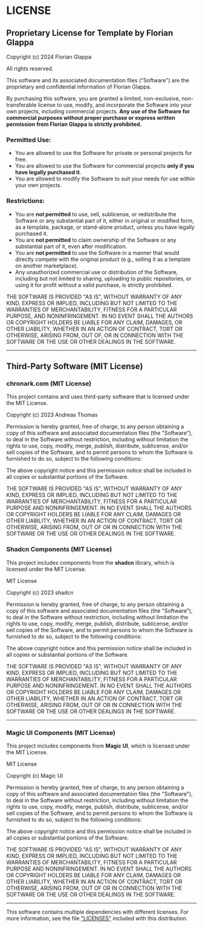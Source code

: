 # LICENSE

## Proprietary License for Template by Florian Glappa

Copyright (c) 2024 Florian Glappa

All rights reserved.

This software and its associated documentation files ("Software") are the proprietary and confidential information of Florian Glappa.

By purchasing this software, you are granted a limited, non-exclusive, non-transferable license to use, modify, and incorporate the Software into your own projects, including commercial projects. **Any use of the Software for commercial purposes without proper purchase or express written permission from Florian Glappa is strictly prohibited.**

### Permitted Use:

- You are allowed to use the Software for private or personal projects for free.
- You are allowed to use the Software for commercial projects **only if you have legally purchased it**.
- You are allowed to modify the Software to suit your needs for use within your own projects.

### Restrictions:

- You are **not permitted** to use, sell, sublicense, or redistribute the Software or any substantial part of it, either in original or modified form, as a template, package, or stand-alone product, unless you have legally purchased it.
- You are **not permitted** to claim ownership of the Software or any substantial part of it, even after modification.
- You are **not permitted** to use the Software in a manner that would directly compete with the original product (e.g., selling it as a template on another marketplace).
- Any unauthorized commercial use or distribution of the Software, including but not limited to sharing, uploading to public repositories, or using it for profit without a valid purchase, is strictly prohibited.

THE SOFTWARE IS PROVIDED "AS IS", WITHOUT WARRANTY OF ANY KIND, EXPRESS OR IMPLIED, INCLUDING BUT NOT LIMITED TO THE WARRANTIES OF MERCHANTABILITY, FITNESS FOR A PARTICULAR PURPOSE, AND NONINFRINGEMENT. IN NO EVENT SHALL THE AUTHORS OR COPYRIGHT HOLDERS BE LIABLE FOR ANY CLAIM, DAMAGES, OR OTHER LIABILITY, WHETHER IN AN ACTION OF CONTRACT, TORT OR OTHERWISE, ARISING FROM, OUT OF, OR IN CONNECTION WITH THE SOFTWARE OR THE USE OR OTHER DEALINGS IN THE SOFTWARE.

---

## Third-Party Software (MIT License)

### chronark.com (MIT License)

This project contains and uses third-party software that is licensed under the MIT License.

Copyright (c) 2023 Andreas Thomas

Permission is hereby granted, free of charge, to any person obtaining a copy of this software and associated documentation files (the "Software"), to deal in the Software without restriction, including without limitation the rights to use, copy, modify, merge, publish, distribute, sublicense, and/or sell copies of the Software, and to permit persons to whom the Software is furnished to do so, subject to the following conditions:

The above copyright notice and this permission notice shall be included in all
copies or substantial portions of the Software.

THE SOFTWARE IS PROVIDED "AS IS", WITHOUT WARRANTY OF ANY KIND, EXPRESS OR
IMPLIED, INCLUDING BUT NOT LIMITED TO THE WARRANTIES OF MERCHANTABILITY,
FITNESS FOR A PARTICULAR PURPOSE AND NONINFRINGEMENT. IN NO EVENT SHALL THE
AUTHORS OR COPYRIGHT HOLDERS BE LIABLE FOR ANY CLAIM, DAMAGES OR OTHER
LIABILITY, WHETHER IN AN ACTION OF CONTRACT, TORT OR OTHERWISE, ARISING FROM,
OUT OF OR IN CONNECTION WITH THE SOFTWARE OR THE USE OR OTHER DEALINGS IN THE
SOFTWARE.

### Shadcn Components (MIT License)

This project includes components from the **shadcn** library, which is licensed under the MIT License.

MIT License

Copyright (c) 2023 shadcn

Permission is hereby granted, free of charge, to any person obtaining a copy of this software and associated documentation files (the "Software"), to deal in the Software without restriction, including without limitation the rights to use, copy, modify, merge, publish, distribute, sublicense, and/or sell copies of the Software, and to permit persons to whom the Software is furnished to do so, subject to the following conditions:

The above copyright notice and this permission notice shall be included in all copies or substantial portions of the Software.

THE SOFTWARE IS PROVIDED "AS IS", WITHOUT WARRANTY OF ANY KIND, EXPRESS OR IMPLIED, INCLUDING BUT NOT LIMITED TO THE WARRANTIES OF MERCHANTABILITY, FITNESS FOR A PARTICULAR PURPOSE AND NONINFRINGEMENT. IN NO EVENT SHALL THE AUTHORS OR COPYRIGHT HOLDERS BE LIABLE FOR ANY CLAIM, DAMAGES OR OTHER LIABILITY, WHETHER IN AN ACTION OF CONTRACT, TORT OR OTHERWISE, ARISING FROM, OUT OF OR IN CONNECTION WITH THE SOFTWARE OR THE USE OR OTHER DEALINGS IN THE SOFTWARE.

---

### Magic UI Components (MIT License)

This project includes components from **Magic UI**, which is licensed under the MIT License.

MIT License

Copyright (c) Magic UI

Permission is hereby granted, free of charge, to any person obtaining a copy of this software and associated documentation files (the "Software"), to deal in the Software without restriction, including without limitation the rights to use, copy, modify, merge, publish, distribute, sublicense, and/or sell copies of the Software, and to permit persons to whom the Software is furnished to do so, subject to the following conditions:

The above copyright notice and this permission notice shall be included in all copies or substantial portions of the Software.

THE SOFTWARE IS PROVIDED "AS IS", WITHOUT WARRANTY OF ANY KIND, EXPRESS OR IMPLIED, INCLUDING BUT NOT LIMITED TO THE WARRANTIES OF MERCHANTABILITY, FITNESS FOR A PARTICULAR PURPOSE AND NONINFRINGEMENT. IN NO EVENT SHALL THE AUTHORS OR COPYRIGHT HOLDERS BE LIABLE FOR ANY CLAIM, DAMAGES OR OTHER LIABILITY, WHETHER IN AN ACTION OF CONTRACT, TORT OR OTHERWISE, ARISING FROM, OUT OF OR IN CONNECTION WITH THE SOFTWARE OR THE USE OR OTHER DEALINGS IN THE SOFTWARE.

---

This software contains multiple dependencies with different licenses. For more information, see the file ["LICENSES"](./LICENSES) included with this distribution.
